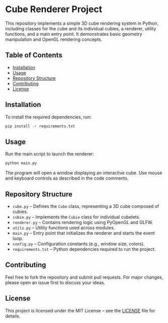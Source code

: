 # Cube Renderer Project

This repository implements a simple 3D cube rendering system in Python, including classes for the cube and its individual cubies, a renderer, utility functions, and a main entry point. It demonstrates basic geometry manipulation and OpenGL rendering concepts.

## Table of Contents
- [Installation](#installation)
- [Usage](#usage)
- [Repository Structure](#repository-structure)
- [Contributing](#contributing)
- [License](#license)

## Installation
To install the required dependencies, run:
```bash
pip install -r requirements.txt
```

## Usage
Run the main script to launch the renderer:
```bash
python main.py
```
The program will open a window displaying an interactive cube. Use mouse and keyboard controls as described in the code comments.

## Repository Structure
- `cube.py` – Defines the `Cube` class, representing a 3D cube composed of cubies.
- `cubie.py` – Implements the `Cubie` class for individual cubelets.
- `renderer.py` – Contains rendering logic using PyOpenGL and GLFW.
- `utils.py` – Utility functions used across modules.
- `main.py` – Entry point that initializes the renderer and starts the event loop.
- `config.py` – Configuration constants (e.g., window size, colors).
- `requirements.txt` – Python dependencies required to run the project.

## Contributing
Feel free to fork the repository and submit pull requests. For major changes, please open an issue first to discuss your ideas.

## License
This project is licensed under the MIT License – see the [LICENSE](LICENSE) file for details.

